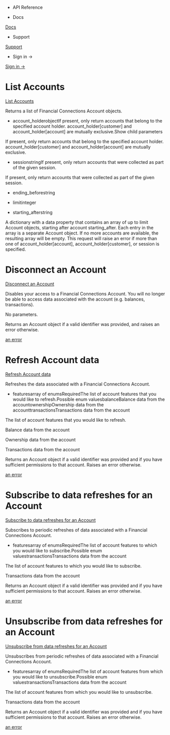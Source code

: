 - API Reference

- Docs

[Docs](/)

- Support

[Support](https://support.stripe.com)

- Sign in →

[Sign in →](https://dashboard.stripe.com/login)

# List Accounts

[List Accounts](/api/financial_connections/accounts/list)

Returns a list of Financial Connections Account objects.

- account_holderobjectIf present, only return accounts that belong to the specified account holder. account_holder[customer] and account_holder[account] are mutually exclusive.Show child parameters

If present, only return accounts that belong to the specified account holder. account_holder[customer] and account_holder[account] are mutually exclusive.

- sessionstringIf present, only return accounts that were collected as part of the given session.

If present, only return accounts that were collected as part of the given session.

- ending_beforestring

- limitinteger

- starting_afterstring

A dictionary with a data property that contains an array of up to limit Account objects, starting after account starting_after. Each entry in the array is a separate Account object. If no more accounts are available, the resulting array will be empty. This request will raise an error if more than one of account_holder[account], account_holder[customer], or session is specified.

# Disconnect an Account

[Disconnect an Account](/api/financial_connections/accounts/disconnect)

Disables your access to a Financial Connections Account. You will no longer be able to access data associated with the account (e.g. balances, transactions).

No parameters.

Returns an Account object if a valid identifier was provided, and raises an error otherwise.

[an error](#errors)

# Refresh Account data

[Refresh Account data](/api/financial_connections/accounts/refresh)

Refreshes the data associated with a Financial Connections Account.

- featuresarray of enumsRequiredThe list of account features that you would like to refresh.Possible enum valuesbalanceBalance data from the accountownershipOwnership data from the accounttransactionsTransactions data from the account

The list of account features that you would like to refresh.

Balance data from the account

Ownership data from the account

Transactions data from the account

Returns an Account object if a valid identifier was provided and if you have sufficient permissions to that account. Raises an error otherwise.

[an error](#errors)

# Subscribe to data refreshes for an Account

[Subscribe to data refreshes for an Account](/api/financial_connections/accounts/subscribe)

Subscribes to periodic refreshes of data associated with a Financial Connections Account.

- featuresarray of enumsRequiredThe list of account features to which you would like to subscribe.Possible enum valuestransactionsTransactions data from the account

The list of account features to which you would like to subscribe.

Transactions data from the account

Returns an Account object if a valid identifier was provided and if you have sufficient permissions to that account. Raises an error otherwise.

[an error](#errors)

# Unsubscribe from data refreshes for an Account

[Unsubscribe from data refreshes for an Account](/api/financial_connections/accounts/unsubscribe)

Unsubscribes from periodic refreshes of data associated with a Financial Connections Account.

- featuresarray of enumsRequiredThe list of account features from which you would like to unsubscribe.Possible enum valuestransactionsTransactions data from the account

The list of account features from which you would like to unsubscribe.

Transactions data from the account

Returns an Account object if a valid identifier was provided and if you have sufficient permissions to that account. Raises an error otherwise.

[an error](#errors)
